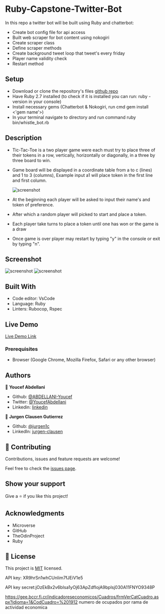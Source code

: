 # Ruby-Capstone-Twitter-Bot

In this repo a twitter bot will be built using Ruby and chatterbot:

- Create bot config file for api access
- Built web scraper for bot content using nokogiri
- Create scraper class
- Define scraper methods
- Create background tweet loop that tweet's every friday 
- Player name validity check
- Restart method

## Setup

- Download or clone the repository's files [github repo](https://github.com/jurgen1c/Ruby-Tic-Tac-Toe.git)
- Have Ruby 2.7 installed (to check if it is installed you can run: ruby -version in your console)
- Install necessary gems (Chatterbot & Nokogiri, run cmd gem install <'gem name'>)
- In your terminal navigate to directory and run command ruby bin/whistle_bot.rb
## Description

- Tic-Tac-Toe is a two player game were each must try to place three of their tokens in a row, vertically, horizontally or diagonally, in a three by three board to win.

- Game board will be displayed in a coordinate table from a to c (lines) and 1 to 3 (columns), Example input a1 will place token in the first line and first column.

  ![screenshot](./media/Tic-Tac-Toe-empty-board.png)

- At the beginning each player will be asked to input their name's and token of preference.

- After which a random player will picked to start and place a token.

- Each player take turns to place a token until one has won or the game is a draw

- Once game is over player may restart by typing "y" in the console or exit by typing "n".


## Screenshot

![screenshot](./media/TTT-screeanshot1.png)
![screenshot](./media/TTT-screenshot2.png)

## Built With

- Code editor: VsCode
- Language: Ruby
- Linters: Rubocop, Rspec


## Live Demo

[Live Demo Link](https://repl.it/@JurgenClausen/main#main.rb)


### Prerequisites

- Browser (Google Chrome, Mozilla Firefox, Safari or any other browser)


## Authors

👤 **Youcef Abdellani**

- Github: [@ABDELLANI-Youcef](https://github.com/ABDELLANI-Youcef)
- Twitter: [@YoucefAbdellani](https://twitter.com/YoucefAbdellani)
- Linkedin: [linkedin](https://www.linkedin.com/in/youcef-abdellani-b79361124/) 

👤 **Jurgen Clausen Gutierrez**

- Github: [@jurgen1c](https://github.com/jurgen1c)
- LinkedIn: [jurgen-clausen](https://www.linkedin.com/in/jurgen-clausen-2740061a9/)

## 🤝 Contributing

Contributions, issues and feature requests are welcome!

Feel free to check the [issues page](https://github.com/happiguru/Enumerable_methods).

## Show your support

Give a ⭐️ if you like this project!

## Acknowledgments

- Microverse
- GitHub
- TheOdinProject
- Ruby

## 📝 License

This project is [MIT](lic.url) licensed.


API key: XR9hrSn1whCUnIim7fJEiV1e5

API key secret:jOzEkBx2v6bIsa1yOj63ApZdfIojA9bplsj030A11FNYO9348P

https://gee.bccr.fi.cr/indicadoreseconomicos/Cuadros/frmVerCatCuadro.aspx?idioma=1&CodCuadro=%201912 numero de ocupados por rama de actividad economica